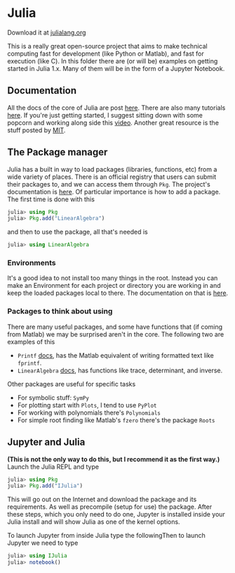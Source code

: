 # Julia

Download it at [julialang.org](https://julialang.org/downloads/)

This is a really great open-source project that aims to make technical computing fast for development (like Python or Matlab), and fast for execution (like C).  In this folder there are (or will be) examples on getting started in Julia 1.x.  Many of them will be in the form of a Jupyter Notebook.

## Documentation
All the docs of the core of Julia are post [here](https://docs.julialang.org/).
There are also many tutorials [here](https://julialang.org/learning/).
If you're just getting started, I suggest sitting down with some popcorn and working along side this [video](https://www.youtube.com/watch?v=8h8rQyEpiZA&t).
Another great resource is the stuff posted by [MIT](https://github.com/mitmath/julia-mit).

## The Package manager
Julia has a built in way to load packages (libraries, functions, etc) from a wide variety of places.  There is an official registry that users can submit their packages to, and we can access them through `Pkg`.  The project's documentation is [here](https://julialang.github.io/Pkg.jl/v1/).  Of particular importance is how to add a package.  The first time is done with this
```julia
julia> using Pkg
julia> Pkg.add("LinearAlgebra")
```
and then to use the package, all that's needed is
```julia
julia> using LinearAlgebra
```

### Environments
It's a good idea to not install too many things in the root.  Instead you can make an Environment for each project or directory you are working in and keep the loaded packages local to there.  The documentation on that is [here](https://julialang.github.io/Pkg.jl/v1/environments/).

### Packages to think about using
There are many useful packages, and some have functions that (if coming from Matlab) we may be surprised aren't in the core.  The following two are examples of this
- `Printf` [docs](https://docs.julialang.org/en/v1/stdlib/Printf/), has the Matlab equivalent of writing formatted text like `fprintf`.
- `LinearAlgebra` [docs](https://docs.julialang.org/en/v1/stdlib/LinearAlgebra/), has functions like trace, determinant, and inverse.

Other packages are useful for specific tasks
- For symbolic stuff: `SymPy`
- For plotting start with `Plots`, I tend to use `PyPlot`
- For working with polynomials there's `Polynomials`
- For simple root finding like Matlab's `fzero` there's the package `Roots`


## Jupyter and Julia
**(This is not the only way to do this, but I recommend it as the first way.)** Launch the Julia REPL and type
```julia
julia> using Pkg
julia> Pkg.add("IJulia")
```
This will go out on the Internet and download the package and its requirements.  As well as precompile (setup for use) the package.  After these steps, which you only need to do one, Jupyter is installed inside your Julia install and will show Julia as one of the kernel options.

To launch Jupyter from inside Julia type the followingThen to launch Jupyter we need to type
```julia
julia> using IJulia
julia> notebook()
```
